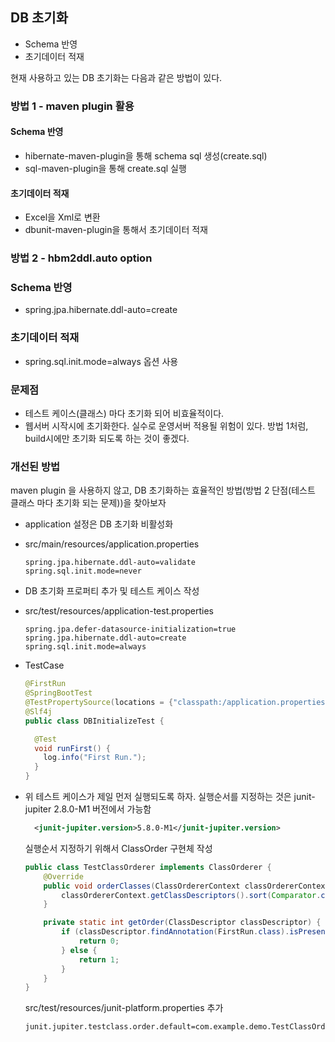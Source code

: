## DB 초기화 
* Schema 반영
* 초기데이터 적재

현재 사용하고 있는 DB 초기화는 다음과 같은 방법이 있다.
### 방법 1 - maven plugin 활용
#### Schema 반영
* hibernate-maven-plugin을 통해 schema sql 생성(create.sql)
* sql-maven-plugin을 통해 create.sql 실행
####  초기데이터 적재
* Excel을 Xml로 변환
* dbunit-maven-plugin을 통해서 초기데이터 적재

### 방법 2 - hbm2ddl.auto option
### Schema 반영
* spring.jpa.hibernate.ddl-auto=create

### 초기데이터 적재
* spring.sql.init.mode=always 옵션 사용
  
### 문제점
* 테스트 케이스(클래스) 마다 초기화 되어 비효율적이다.
* 웹서버 시작시에 초기화한다. 실수로 운영서버 적용될 위험이 있다. 방법 1처럼, build시에만 초기화 되도록 하는 것이 좋겠다.

### 개선된 방법
maven plugin 을 사용하지 않고, DB 초기화하는 효율적인 방법(방법 2 단점(테스트 클래스 마다 초기화 되는 문제))을 찾아보자
* application 설정은 DB 초기화 비활성화
* src/main/resources/application.properties
    ```properties
    spring.jpa.hibernate.ddl-auto=validate
    spring.sql.init.mode=never
    ```  
* DB 초기화 프로퍼티 추가 및 테스트 케이스 작성
* src/test/resources/application-test.properties
    ```properties
    spring.jpa.defer-datasource-initialization=true
    spring.jpa.hibernate.ddl-auto=create
    spring.sql.init.mode=always
    ```  
* TestCase
  ```java
  @FirstRun
  @SpringBootTest
  @TestPropertySource(locations = {"classpath:/application.properties", "classpath:/application-test.properties"})
  @Slf4j
  public class DBInitializeTest {
  
    @Test
    void runFirst() {
      log.info("First Run.");
    }
  }
  
  ```
* 위 테스트 케이스가 제일 먼저 실행되도록 하자. 실행순서를 지정하는 것은 junit-jupiter 2.8.0-M1 버전에서 가능함
  ```xml
    <junit-jupiter.version>5.8.0-M1</junit-jupiter.version>
  ```

  실행순서 지정하기 위해서 ClassOrder 구현체 작성
  ```java
  public class TestClassOrderer implements ClassOrderer {
      @Override
      public void orderClasses(ClassOrdererContext classOrdererContext) {
          classOrdererContext.getClassDescriptors().sort(Comparator.comparingInt(TestClassOrderer::getOrder));
      }
  
      private static int getOrder(ClassDescriptor classDescriptor) {
          if (classDescriptor.findAnnotation(FirstRun.class).isPresent()) {
              return 0;
          } else {
              return 1;
          }
      }
  }
  ```

  src/test/resources/junit-platform.properties 추가
  ```properties
  junit.jupiter.testclass.order.default=com.example.demo.TestClassOrderer
  ```
